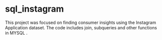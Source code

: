 # sql_instagram
This project was focused on finding consumer insights using the Instagram Application dataset. The code includes join, subqueries and other functions in MYSQL .

